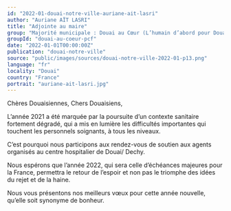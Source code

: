 ```yaml
---
id: "2022-01-douai-notre-ville-auriane-ait-lasri"
author: "Auriane AÏT LASRI"
title: "Adjointe au maire"
group: "Majorité municipale : Douai au Cœur (L’humain d’abord pour Douai)"
groupId: "douai-au-coeur-pcf"
date: "2022-01-01T00:00:00Z"
publication: "douai-notre-ville"
source: "public/images/sources/douai-notre-ville-2022-01-p13.png"
language: "fr"
locality: "Douai"
country: "France"
portrait: "auriane-ait-lasri.jpg"
---
```


Chères Douaisiennes, Chers Douaisiens,

L’année 2021 a été marquée par la poursuite d’un contexte sanitaire fortement dégradé, qui a mis en lumière les difficultés importantes qui touchent les personnels soignants, à tous les niveaux.

C’est pourquoi nous participons aux rendez-vous de soutien aux agents organisés au centre hospitalier de Douai/
Dechy.

Nous espérons que l’année 2022, qui sera celle d’échéances majeures pour la France, permettra le retour de l’espoir et non pas le triomphe des idées du rejet et de la haine.

Nous vous présentons nos meilleurs vœux pour cette année nouvelle, qu’elle soit synonyme de bonheur.
